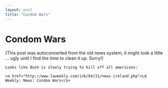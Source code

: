 ```yaml
---
layout: post
title: "Condom Wars"
---
```

<h1>Condom Wars</h1>
(This post was autoconverted from the old news system,
it might look a little ... ugly until I find the time
to clean it up.
Sorry!)

    Looks like Bush is slowly trying to kill off all americans:
    
    <a href="http://www.laweekly.com/ink/04/31/news-ireland.php">LA Weekly: News: Condom Wars</a>
    

